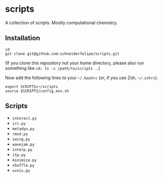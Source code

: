 # scripts

A collection of scripts.
Mostly computational chemistry.

## Installation

```
cd
git clone git@github.com:schneiderfelipe/scripts.git
```

(If you clone this repository not your home directory, please also run
something like `cd; ln -s /path/to/scripts .`.)

Now add the following lines to your `~/.bashrc` (or, if you use Zsh,
`~/.zshrc`):

```
export SCRIPTS=~/scripts
source $SCRIPTS/config_env.sh
```

## Scripts

- `interact.py`
- `irc.py`
- `metadyn.py`
- `rmsd.py`
- `swing.py`
- `wavejam.py`
- `interp.py`
- `itp.py`
- `minimize.py`
- `shuffle.py`
- `uvvis.py`
